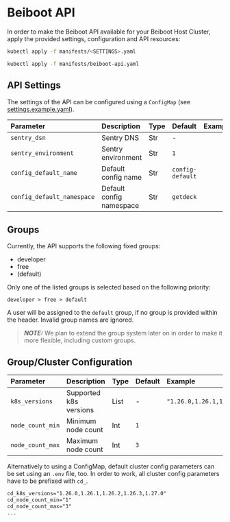# Beiboot API

In order to make the Beiboot API available for your Beiboot Host Cluster, apply the provided settings, configuration and API resources:

```bash
kubectl apply -f manifests/<SETTINGS>.yaml
```

```bash
kubectl apply -f manifests/beiboot-api.yaml
```

## API Settings

The settings of the API can be configured using a `ConfigMap` (see [settings.example.yaml](manifests/settings.example.yaml)).

| Parameter                  | Description              | Type | Default          | Example |
| :------------------------- | :----------------------- | :--- | :--------------- | :------ |
| `sentry_dsn`               | Sentry DNS               | Str  | -                |         |
| `sentry_environment`       | Sentry environment       | Str  | `1`              |         |
| `config_default_name`      | Default config name      | Str  | `config-default` |         |
| `config_default_namespace` | Default config namespace | Str  | `getdeck`        |         |

## Groups

Currently, the API supports the following fixed groups:

- developer
- free
- (default)

Only one of the listed groups is selected based on the following priority:

`developer > free > default`

A user will be assigned to the `default` group, if no group is provided within the header.
Invalid group names are ignored.

> **_NOTE:_** We plan to extend the group system later on in order to make it more flexible, including custom groups.

## Group/Cluster Configuration

| Parameter        | Description            | Type | Default | Example                                |
| :--------------- | :--------------------- | :--- | :------ | :------------------------------------- |
| `k8s_versions`   | Supported k8s versions | List | -       | `"1.26.0,1.26.1,1.26.2,1.26.3,1.27.0"` |
| `node_count_min` | Minimum node count     | Int  | `1`     |                                        |
| `node_count_max` | Maximum node count     | Int  | `3`     |                                        |

Alternatively to using a ConfigMap, default cluster config parameters can be set using an `.env` file, too. In order to work, all cluster config parameters have to be prefixed with `cd_`.

```txt
cd_k8s_versions="1.26.0,1.26.1,1.26.2,1.26.3,1.27.0"
cd_node_count_min="1"
cd_node_count_max="3"
...
```
